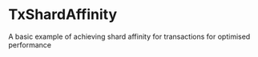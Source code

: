 # TxShardAffinity
A basic example of achieving shard affinity for transactions for optimised performance
